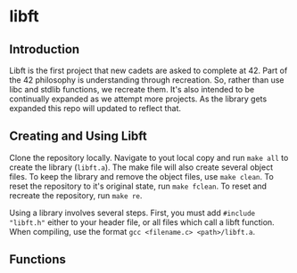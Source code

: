 # libft

Introduction
------------

Libft is the first project that new cadets are asked to complete at 42. Part of the 42 philosophy is understanding through recreation. So, rather than use libc and stdlib functions, we recreate them. It's also intended to be continually expanded as we attempt more projects. As the library gets expanded this repo will updated to reflect that.

Creating and Using Libft
----------------------------------

Clone the repository locally. Navigate to yout local copy and run `make all` to create the library (`libft.a`). The make file will also create several object files. To keep the library and remove the object files, use `make clean`. To reset the repository to it's original state, run `make fclean`. To reset and recreate the repository, run `make re`. 

Using a library  involves several steps. First, you must add `#include "libft.h"` either to your header file, or all files which  call a libft function. When compiling, use the format `gcc <filename.c> <path>/libft.a`.

Functions
---------

